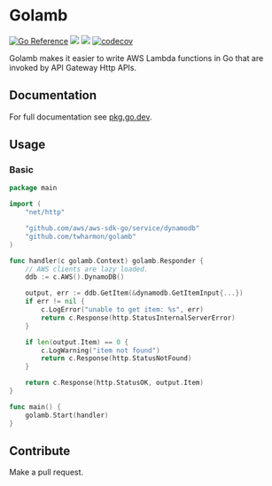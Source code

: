 # Golamb

[![Go Reference](https://pkg.go.dev/badge/github.com/twharmon/golamb.svg)](https://pkg.go.dev/github.com/twharmon/golamb) ![](https://github.com/twharmon/golamb/workflows/Test/badge.svg) [![](https://goreportcard.com/badge/github.com/twharmon/golamb)](https://goreportcard.com/report/github.com/twharmon/golamb) [![codecov](https://codecov.io/gh/twharmon/golamb/branch/main/graph/badge.svg?token=K0P59TPRAL)](https://codecov.io/gh/twharmon/golamb)

Golamb makes it easier to write AWS Lambda functions in Go that are invoked by API Gateway Http APIs.

## Documentation
For full documentation see [pkg.go.dev](https://pkg.go.dev/github.com/twharmon/golamb).

## Usage

### Basic
```go
package main

import (
	"net/http"

	"github.com/aws/aws-sdk-go/service/dynamodb"
	"github.com/twharmon/golamb"
)

func handler(c golamb.Context) golamb.Responder {
	// AWS clients are lazy loaded.
	ddb := c.AWS().DynamoDB()

	output, err := ddb.GetItem(&dynamodb.GetItemInput{...})
	if err != nil {
		c.LogError("unable to get item: %s", err)
		return c.Response(http.StatusInternalServerError)
	}

	if len(output.Item) == 0 {
		c.LogWarning("item not found")
		return c.Response(http.StatusNotFound)
	}

	return c.Response(http.StatusOK, output.Item)
}

func main() {
	golamb.Start(handler)
}
```

## Contribute
Make a pull request.